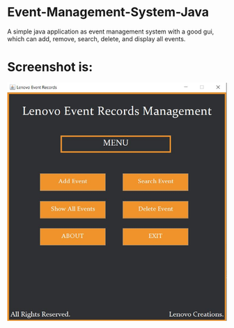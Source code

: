 # Event-Management-System-Java
A simple java application as event management system with a good gui, which can add, remove, search, delete, and display all events.
# Screenshot is:
![](/ss1.JPG)
